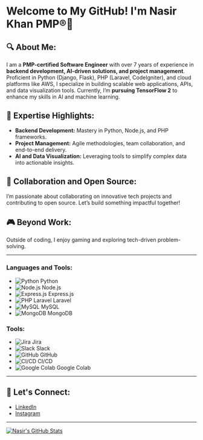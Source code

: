 # Welcome to My GitHub! I'm Nasir Khan PMP®👋

## 🔍 About Me:
I am a **PMP-certified Software Engineer** with over 7 years of experience in **backend development, AI-driven solutions, and project management**. Proficient in Python (Django, Flask), PHP (Laravel, CodeIgniter), and cloud platforms like AWS, I specialize in building scalable web applications, APIs, and data visualization tools. Currently, I’m **pursuing TensorFlow 2** to enhance my skills in AI and machine learning.

## 🌟 Expertise Highlights:
- **Backend Development:** Mastery in Python, Node.js, and PHP frameworks.
- **Project Management:** Agile methodologies, team collaboration, and end-to-end delivery.
- **AI and Data Visualization:** Leveraging tools to simplify complex data into actionable insights.

## 🔗 Collaboration and Open Source:
I’m passionate about collaborating on innovative tech projects and contributing to open source. Let’s build something impactful together!

## 🎮 Beyond Work:
Outside of coding, I enjoy gaming and exploring tech-driven problem-solving.

---

### Languages and Tools:  

- ![Python](https://img.shields.io/badge/-Python-3776AB?logo=python&logoColor=white&style=flat-square) Python  
- ![Node.js](https://img.shields.io/badge/-Node.js-339933?logo=node.js&logoColor=white&style=flat-square) Node.js  
- ![Express.js](https://img.shields.io/badge/-Express.js-000000?logo=express&logoColor=white&style=flat-square) Express.js  
- ![PHP Laravel](https://img.shields.io/badge/-Laravel-FF2D20?logo=laravel&logoColor=white&style=flat-square) Laravel  
- ![MySQL](https://img.shields.io/badge/-MySQL-4479A1?logo=mysql&logoColor=white&style=flat-square) MySQL  
- ![MongoDB](https://img.shields.io/badge/-MongoDB-47A248?logo=mongodb&logoColor=white&style=flat-square) MongoDB  

### Tools:  

- ![Jira](https://img.shields.io/badge/-Jira-0052CC?logo=jira&logoColor=white&style=flat-square) Jira  
- ![Slack](https://img.shields.io/badge/-Slack-4A154B?logo=slack&logoColor=white&style=flat-square) Slack  
- ![GitHub](https://img.shields.io/badge/-GitHub-181717?logo=github&logoColor=white&style=flat-square) GitHub  
- ![CI/CD](https://img.shields.io/badge/-CI%2FCD-0078D4?logo=azure-pipelines&logoColor=white&style=flat-square) CI/CD  
- ![Google Colab](https://img.shields.io/badge/-Colab-F9AB00?logo=google-colab&logoColor=white&style=flat-square) Google Colab  

---

## 📩 Let's Connect:
- [LinkedIn](https://www.linkedin.com/in/nasirkhan259)  
- [Instagram](https://www.instagram.com/nasirkhan259)

---

[![Nasir's GitHub Stats](https://github-readme-stats.vercel.app/api?username=Nasirkhan-259&show_icons=true&hide_border=true)](https://github.com/Nasirkhan-259)
